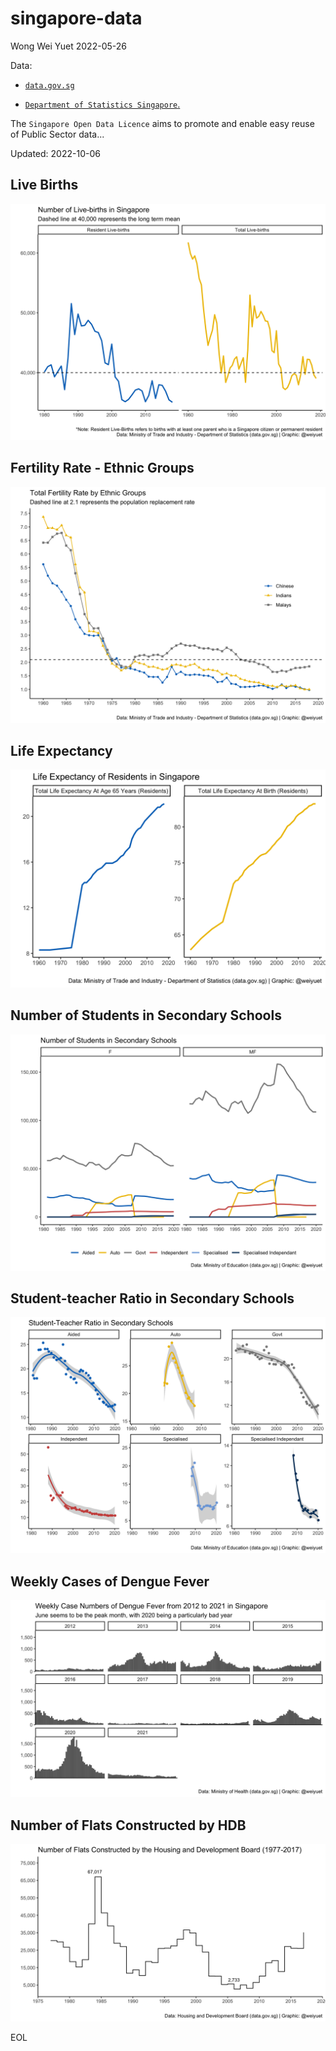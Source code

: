 # singapore-data

Wong Wei Yuet 2022-05-26

Data:
  - [`data.gov.sg`](https://data.gov.sg/open-data-licence)
  
  - [`Department of Statistics Singapore`.](https://www.singstat.gov.sg/)
  
The `Singapore Open Data Licence` aims to promote and enable easy reuse of Public Sector data...

Updated: 2022-10-06

## Live Births
![](https://github.com/weiyuet/singapore-data/blob/main/figures/resident-and-total-live-births.png)

## Fertility Rate - Ethnic Groups
![](https://github.com/weiyuet/singapore-data/blob/main/figures/fertility-rate-ethnic-groups.png)

## Life Expectancy
![](https://github.com/weiyuet/singapore-data/blob/main/figures/life-expectancy.png)

## Number of Students in Secondary Schools
![](https://github.com/weiyuet/singapore-data/blob/main/figures/secondary-school-students.png)

## Student-teacher Ratio in Secondary Schools
![](https://github.com/weiyuet/singapore-data/blob/main/figures/student-teacher-ratio-secondary-schools.png)

## Weekly Cases of Dengue Fever
![](https://github.com/weiyuet/singapore-data/blob/main/figures/weekly-cases-dengue-fever.png)

## Number of Flats Constructed by HDB
![](https://github.com/weiyuet/singapore-data/blob/main/figures/flats-constructed.png)

EOL